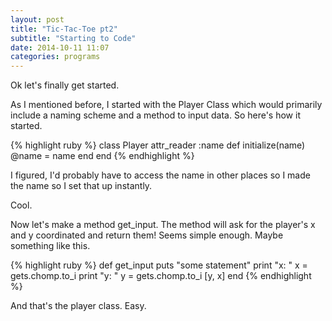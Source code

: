 ```yaml
---
layout: post
title: "Tic-Tac-Toe pt2"
subtitle: "Starting to Code"
date: 2014-10-11 11:07
categories: programs
---
```


Ok let's finally get started.

As I mentioned before, I started with the Player Class which would primarily
include a naming scheme and a method to input data. So here's how it started.

{% highlight ruby %}
class Player
  attr_reader :name
  def initialize(name)
    @name = name
  end
end
{% endhighlight %}

I figured, I'd probably have to access the name in other places so I made the
name so I set that up instantly.

Cool.

Now let's make a method get_input. The method will ask for the player's x and
y coordinated and return them! Seems simple enough. Maybe something like this.

{% highlight ruby %}
def get_input
  puts "some statement"
  print "x: "
  x = gets.chomp.to_i
  print "y: "
  y = gets.chomp.to_i
  [y, x]
end
{% endhighlight %}

And that's the player class. 
Easy.
